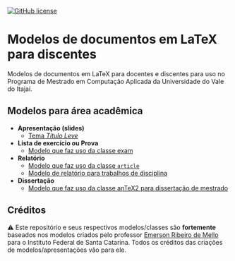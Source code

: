 [![GitHub license](https://img.shields.io/badge/license-CC0-blue.svg)](https://raw.githubusercontent.com/paulosell/modelos-latex-univali/master/LICENSE)

# Modelos de documentos em LaTeX para discentes

Modelos de documentos em LaTeX para docentes e discentes para uso no Programa de Mestrado em Computação Aplicada da Universidade do Vale do Itajaí. 

## Modelos para área acadêmica

- **Apresentação (slides)**
  - [Tema *Título Leve*](apresentacao/titulo-leve)
- **Lista de exercício ou Prova**
  - [Modelo que faz uso da classe exam](lista-ou-prova/exam)
- **Relatório**
  - [Modelo que faz uso da classe `article`](relatorio/article)
  - [Modelo de relatório para trabalhos de disciplina](relatorio/homework)
- **Dissertação**
  - [Modelo que faz uso da classe anTeX2 para dissertação de mestrado](dissertacao)


## Créditos

:warning: Este repositório e seus respectivos modelos/classes são **fortemente** baseados nos modelos criados pelo professor [Emerson Ribeiro de Mello](https://github.com/emersonmello) para o Instituto Federal de Santa Catarina. Todos os créditos das criações de modelos/apresentações vão para ele.

